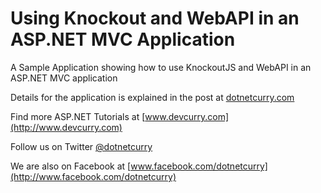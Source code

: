 Using Knockout and WebAPI in an ASP.NET MVC Application
=======================================================

A Sample Application showing how to use KnockoutJS and WebAPI in an ASP.NET MVC application

Details for the application is explained in the post at [dotnetcurry.com](http://www.dotnetcurry.com)

Find more ASP.NET Tutorials at [www.devcurry.com](http://www.devcurry.com)

Follow us on Twitter [@dotnetcurry](http://www.twitter.com/dotnetcurry)

We are also on Facebook at [www.facebook.com/dotnetcurry](http://www.facebook.com/dotnetcurry)

